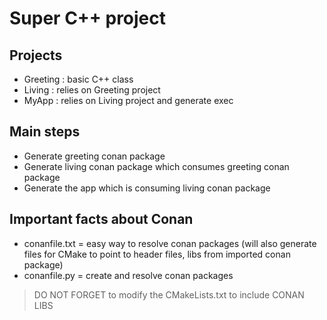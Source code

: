 # Super C++ project 

## Projects

- Greeting : basic C++ class 
- Living   : relies on Greeting project
- MyApp    : relies on Living project and generate exec 


## Main steps

- Generate greeting conan package
- Generate living conan package which consumes greeting conan package
- Generate the app which is consuming living conan package

## Important facts about Conan

- conanfile.txt = easy way to resolve conan packages (will also generate files for CMake to point to header files, libs from imported conan package)
- conanfile.py  = create and resolve conan packages

> DO NOT FORGET to modify the CMakeLists.txt to include CONAN LIBS
